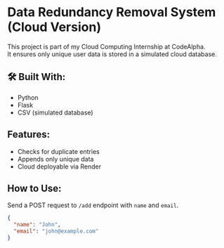 # Data Redundancy Removal System (Cloud Version)

This project is part of my Cloud Computing Internship at CodeAlpha.  
It ensures only unique user data is stored in a simulated cloud database.

## 🛠 Built With:
- Python
- Flask
- CSV (simulated database)

## Features:
- Checks for duplicate entries
- Appends only unique data
- Cloud deployable via Render

## How to Use:
Send a POST request to `/add` endpoint with `name` and `email`.

```json
{
  "name": "John",
  "email": "john@example.com"
}
